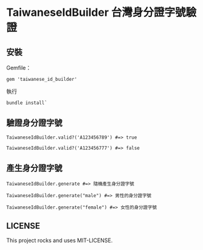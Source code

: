 # TaiwaneseIdBuilder 台灣身分證字號驗證

## 安裝

Gemfile：

```
gem 'taiwanese_id_builder'
```

執行

```
bundle install`
```

## 驗證身分證字號

```
TaiwaneseIdBuilder.valid?('A123456789') #=> true
```

```
TaiwaneseIdBuilder.valid?('A123456777') #=> false
```
## 產生身分證字號

```
TaiwaneseIdBuilder.generate #=> 隨機產生身分證字號
```

```
TaiwaneseIdBuilder.generate("male") #=> 男性的身分證字號
```

```
TaiwaneseIdBuilder.generate("female") #=> 女性的身分證字號
```

## LICENSE

This project rocks and uses MIT-LICENSE.